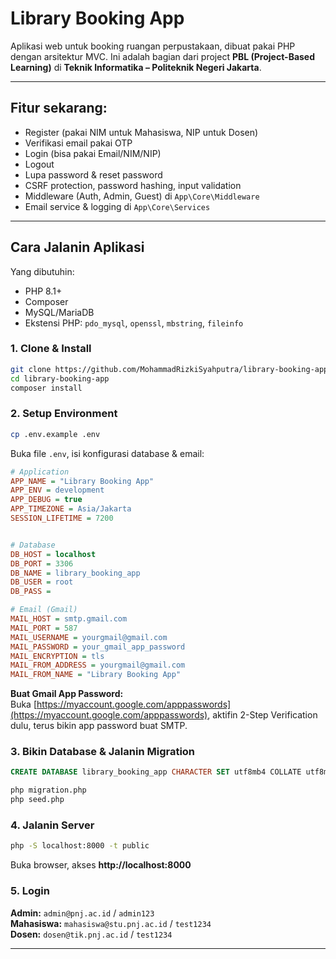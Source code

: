 # Library Booking App 

Aplikasi web untuk booking ruangan perpustakaan, dibuat pakai PHP dengan arsitektur MVC. Ini adalah bagian dari project **PBL (Project-Based Learning)** di **Teknik Informatika – Politeknik Negeri Jakarta**.


---

## Fitur sekarang:
- Register (pakai NIM untuk Mahasiswa, NIP untuk Dosen)
- Verifikasi email pakai OTP
- Login (bisa pakai Email/NIM/NIP)
- Logout
- Lupa password & reset password
- CSRF protection, password hashing, input validation
- Middleware (Auth, Admin, Guest) di `App\Core\Middleware`
- Email service & logging di `App\Core\Services`

---

## Cara Jalanin Aplikasi

Yang dibutuhin:
- PHP 8.1+
- Composer
- MySQL/MariaDB
- Ekstensi PHP: `pdo_mysql`, `openssl`, `mbstring`, `fileinfo`

### 1. Clone & Install

```bash
git clone https://github.com/MohammadRizkiSyahputra/library-booking-app.git
cd library-booking-app
composer install
```

### 2. Setup Environment

```bash
cp .env.example .env
```

Buka file `.env`, isi konfigurasi database & email:
```ini
# Application
APP_NAME = "Library Booking App"
APP_ENV = development
APP_DEBUG = true
APP_TIMEZONE = Asia/Jakarta
SESSION_LIFETIME = 7200


# Database
DB_HOST = localhost
DB_PORT = 3306
DB_NAME = library_booking_app
DB_USER = root
DB_PASS = 

# Email (Gmail)
MAIL_HOST = smtp.gmail.com
MAIL_PORT = 587
MAIL_USERNAME = yourgmail@gmail.com
MAIL_PASSWORD = your_gmail_app_password
MAIL_ENCRYPTION = tls
MAIL_FROM_ADDRESS = yourgmail@gmail.com
MAIL_FROM_NAME = "Library Booking App"
```

**Buat Gmail App Password:**  
Buka [https://myaccount.google.com/apppasswords](https://myaccount.google.com/apppasswords), aktifin 2-Step Verification dulu, terus bikin app password buat SMTP.

### 3. Bikin Database & Jalanin Migration

```sql
CREATE DATABASE library_booking_app CHARACTER SET utf8mb4 COLLATE utf8mb4_unicode_ci;
```

```bash
php migration.php
php seed.php
```

### 4. Jalanin Server

```bash
php -S localhost:8000 -t public
```

Buka browser, akses **http://localhost:8000**

### 5. Login

**Admin:** `admin@pnj.ac.id` / `admin123`  
**Mahasiswa:** `mahasiswa@stu.pnj.ac.id` / `test1234`  
**Dosen:** `dosen@tik.pnj.ac.id` / `test1234`

---

